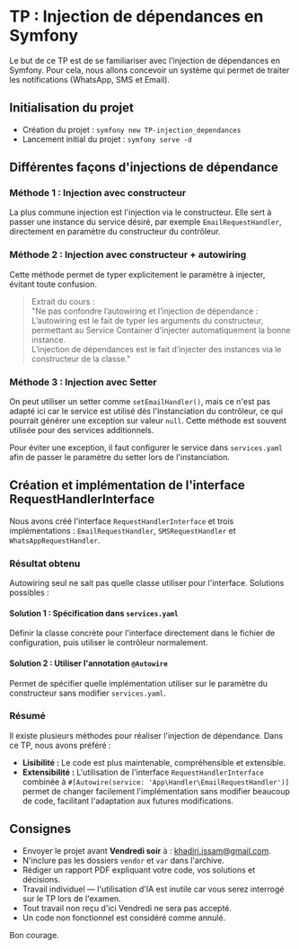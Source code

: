 <h1>TP : Injection de dépendances en Symfony</h1>

<p>Le but de ce TP est de se familiariser avec l’injection de dépendances en Symfony. Pour cela, nous allons concevoir un système qui permet de traiter les notifications (WhatsApp, SMS et Email).</p>

<section id="initialisation">
<h2>Initialisation du projet</h2>
<ul>
<li>Création du projet : <code>symfony new TP-injection_dependances</code></li>
<li>Lancement initial du projet : <code>symfony serve -d</code></li>
</ul>
</section>

<section id="diff-injections">
<h2>Différentes façons d'injections de dépendance</h2>

<h3>Méthode 1 : Injection avec constructeur</h3>
<p>La plus commune injection est l'injection via le constructeur. Elle sert à passer une instance du service désiré, par exemple <code>EmailRequestHandler</code>, directement en paramètre du constructeur du contrôleur.</p>

<h3>Méthode 2 : Injection avec constructeur + autowiring</h3>
<p>Cette méthode permet de typer explicitement le paramètre à injecter, évitant toute confusion.</p>
<blockquote>
Extrait du cours :<br>
"Ne pas confondre l’autowiring et l’injection de dépendance :<br>
L’autowiring est le fait de typer les arguments du constructeur, permettant au Service Container d'injecter automatiquement la bonne instance.<br>
L’injection de dépendances est le fait d’injecter des instances via le constructeur de la classe."
</blockquote>

<h3>Méthode 3 : Injection avec Setter</h3>
<p>On peut utiliser un setter comme <code>setEmailHandler()</code>, mais ce n'est pas adapté ici car le service est utilisé dès l'instanciation du contrôleur, ce qui pourrait générer une exception sur valeur <code>null</code>. Cette méthode est souvent utilisée pour des services additionnels.</p>
<p>Pour éviter une exception, il faut configurer le service dans <code>services.yaml</code> afin de passer le paramètre du setter lors de l'instanciation.</p>
</section>

<section id="implementation-interface">
<h2>Création et implémentation de l'interface RequestHandlerInterface</h2>
<p>Nous avons créé l'interface <code>RequestHandlerInterface</code> et trois implémentations : <code>EmailRequestHandler</code>, <code>SMSRequestHandler</code> et <code>WhatsAppRequestHandler</code>.</p>

<h3>Résultat obtenu</h3>
<p>Autowiring seul ne sait pas quelle classe utiliser pour l'interface. Solutions possibles :</p>

<h4>Solution 1 : Spécification dans <code>services.yaml</code></h4>
<p>Définir la classe concrète pour l'interface directement dans le fichier de configuration, puis utiliser le contrôleur normalement.</p>

<h4>Solution 2 : Utiliser l'annotation <code>@Autowire</code></h4>
<p>Permet de spécifier quelle implémentation utiliser sur le paramètre du constructeur sans modifier <code>services.yaml</code>.</p>

<h3>Résumé</h3>
<p>Il existe plusieurs méthodes pour réaliser l'injection de dépendance. Dans ce TP, nous avons préféré :</p>
<ul>
<li><strong>Lisibilité :</strong> Le code est plus maintenable, compréhensible et extensible.</li>
<li><strong>Extensibilité :</strong> L'utilisation de l'interface <code>RequestHandlerInterface</code> combinée à <code>#[Autowire(service: 'App\Handler\EmailRequestHandler')]</code> permet de changer facilement l'implémentation sans modifier beaucoup de code, facilitant l'adaptation aux futures modifications.</li>
</ul>
</section>

<section id="consignes">
<h2>Consignes</h2>
<ul>
<li>Envoyer le projet avant <strong>Vendredi soir</strong> à : <a href="mailto:khadiri.issam@gmail.com">khadiri.issam@gmail.com</a>.</li>
<li>N'inclure pas les dossiers <code>vendor</code> et <code>var</code> dans l'archive.</li>
<li>Rédiger un rapport PDF expliquant votre code, vos solutions et décisions.</li>
<li>Travail individuel — l'utilisation d'IA est inutile car vous serez interrogé sur le TP lors de l'examen.</li>
<li>Tout travail non reçu d'ici Vendredi ne sera pas accepté.</li>
<li>Un code non fonctionnel est considéré comme annulé.</li>
</ul>

<p>Bon courage.</p>
</section>

